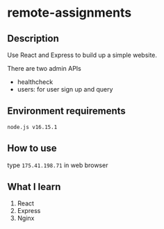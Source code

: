 # remote-assignments

## Description

Use React and Express to build up a simple website.

There are two admin APIs

- healthcheck
- users: for user sign up and query

## Environment requirements

```node.js v16.15.1```

## How to use

type `175.41.198.71` in web browser

## What I learn

1. React
2. Express
3. Nginx
